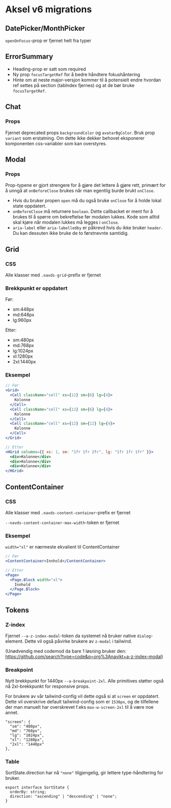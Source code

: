 # Aksel v6 migrations

## DatePicker/MonthPicker

`openOnFocus`-prop er fjernet helt fra typer

## ErrorSummary

- Heading-prop er satt som required
- Ny prop `focusTargetRef` for å bedre håndtere fokushåntering
- Hinte om at neste major-versjon kommer til å potensielt endre hvordan ref settes på section (tabIndex fjernes) og at de bør bruke `focusTargetRef`.

## Chat

### Props

Fjernet deprecated props `backgroundColor` og `avatarBgColor`. Bruk prop `variant` som erstatning. Om dette ikke dekker behovet eksponerer komponenten css-variabler som kan overstyres.

## Modal

### Props

Prop-typene er gjort strengere for å gjøre det lettere å gjøre rett, primært for å unngå at `onBeforeClose` brukes når man egentlig burde brukt `onClose`.

- Hvis du bruker propen `open` må du også bruke `onClose` for å holde lokal state oppdatert.
- `onBeforeClose` må returnere `boolean`. Dette callbacket er ment for å brukes til å spørre om bekreftelse før modalen lukkes. Kode som alltid skal kjøre når modalen lukkes må legges i `onClose`.
- `aria-label` eller `aria-labelledby` er påkrevd hvis du ikke bruker `header`. Du kan dessuten ikke bruke de to førstnevnte samtidig.

## Grid

### CSS

Alle klasser med `.navds-grid`-prefix er fjernet

### Brekkpunkt er oppdatert

Før:

- sm:448px
- md:648px
- lg:960px

Etter:

- sm:480px
- md:768px
- lg:1024px
- xl:1280px
- 2xl:1440px

### Eksempel

```jsx
// Før
<Grid>
  <Cell className="cell" xs={12} sm={6} lg={4}>
    Kolonne
  </Cell>
  <Cell className="cell" xs={12} sm={6} lg={4}>
    Kolonne
  </Cell>
  <Cell className="cell" xs={12} sm={12} lg={4}>
    Kolonne
  </Cell>
</Grid>

// Etter
<HGrid columns={{ xs: 1, sm: "1fr 1fr 2fr", lg: "1fr 1fr 1fr" }}>
  <div>Kolonne</div>
  <div>Kolonne</div>
  <div>Kolonne</div>
</HGrid>
```

## ContentContainer

### CSS

Alle klasser med `.navds-content-container`-prefix er fjernet

`--navds-content-container-max-width`-token er fjernet

### Eksempel

`width="xl"` er nærmeste ekvalient til ContentContainer

```jsx
// Før
<ContentContainer>Innhold</ContentContainer>

// Etter
<Page>
  <Page.Block width="xl">
    Innhold
  </Page.Block>
</Page>
```

## Tokens

### Z-index

Fjernet `--a-z-index-modal`-token da systemet nå bruker native `dialog`-element. Dette vil også påvirke brukere av `z-modal` i tailwind.

(Unødvendig med codemod da bare 1 løsning bruker den: https://github.com/search?type=code&q=org%3Anavikt+a-z-index-modal)

### Breakpoint

Nytt brekkpunkt for 1440px `--a-breakpoint-2xl`. Alle primitives støtter også nå 2xl-brekkpunkt for responsive props.

For brukere av vår tailwind-config vil dette også si at `screen` er oppdatert. Dette vil overskrive default tailwind-config som er `1536px`, og de tilfellene der man manuelt har overskrevet f.eks `max-w-screen-2xl` til å være noe annet.

```
"screen": {
  "sm": "480px",
  "md": "768px",
  "lg": "1024px",
  "xl": "1280px",
  "2xl": "1440px"
},
```

### Table

SortState.direction har nå `"none"` tilgjengelig, gir lettere type-håndtering for bruker.

```
export interface SortState {
  orderBy: string;
  direction: "ascending" | "descending" | "none";
}
```
